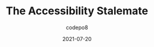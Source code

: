 ---
author: codepo8
date: 2021-07-20
permalink: false
tags:
  - accessibility
target_url: https://christianheilmann.com/2021/07/20/the-accessibility-stalemate/
title: The Accessibility Stalemate
---